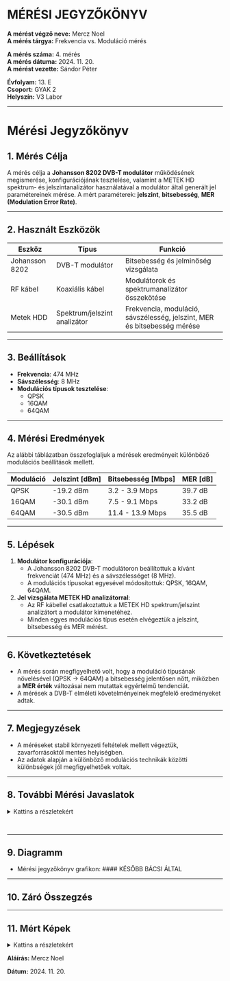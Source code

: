 <html lang="en-US">

  <head>
    <meta charset='utf-8'>
    <meta http-equiv="X-UA-Compatible" content="IE=edge">
    <meta name="viewport" content="width=device-width,maximum-scale=2">
    <link rel="stylesheet" type="text/css" media="screen" href="/jegyzokonyv/assets/css/style.css?v=fd8824f5d621979eab4af03bf6a18efe7538639e">

  </head>

  <body>

<h1 id="mérési-jegyzőkönyv">MÉRÉSI JEGYZŐKÖNYV</h1>

<p><strong>A mérést végző neve:</strong> Mercz Noel<br />
<strong>A mérés tárgya:</strong> Frekvencia vs. Moduláció mérés</p>

<p><strong>A mérés száma:</strong> 4. mérés<br />
<strong>A mérés dátuma:</strong> 2024. 11. 20.<br />
<strong>A mérést vezette:</strong> Sándor Péter</p>

<p><strong>Évfolyam:</strong> 13. E<br />
<strong>Csoport:</strong> GYAK 2<br />
<strong>Helyszín:</strong> V3 Labor</p>

<hr />

<h1 id="mérési-jegyzőkönyv-1">Mérési Jegyzőkönyv</h1>

<h2 id="1-mérés-célja">1. Mérés Célja</h2>
<p>A mérés célja a <strong>Johansson 8202 DVB-T modulátor</strong> működésének megismerése, konfigurációjának tesztelése, valamint a METEK HD spektrum- és jelszintanalizátor használatával a modulátor által generált jel paramétereinek mérése. A mért paraméterek: <strong>jelszint</strong>, <strong>bitsebesség</strong>, <strong>MER (Modulation Error Rate)</strong>.</p>

<hr />

<h2 id="2-használt-eszközök">2. Használt Eszközök</h2>

<table>
  <thead>
    <tr>
      <th>Eszköz</th>
      <th>Típus</th>
      <th>Funkció</th>
    </tr>
  </thead>
  <tbody>
    <tr>
      <td>Johansson 8202</td>
      <td>DVB-T modulátor</td>
      <td>Bitsebesség és jelminőség vizsgálata</td>
    </tr>
    <tr>
      <td>RF kábel</td>
      <td>Koaxiális kábel</td>
      <td>Modulátorok és spektrumanalizátor összekötése</td>
    </tr>
    <tr>
      <td>Metek HDD</td>
      <td>Spektrum/jelszint analizátor</td>
      <td>Frekvencia, moduláció, sávszélesség, jelszint, MER és bitsebesség mérése</td>
    </tr>
  </tbody>
</table>

<hr />

<h2 id="3-beállítások">3. Beállítások</h2>
<ul>
  <li><strong>Frekvencia</strong>: 474 MHz</li>
  <li><strong>Sávszélesség</strong>: 8 MHz</li>
  <li><strong>Modulációs típusok tesztelése</strong>:
    <ul>
      <li>QPSK</li>
      <li>16QAM</li>
      <li>64QAM</li>
    </ul>
  </li>
</ul>

<hr />

<h2 id="4-mérési-eredmények">4. Mérési Eredmények</h2>
<p>Az alábbi táblázatban összefoglaljuk a mérések eredményeit különböző modulációs beállítások mellett.</p>

<table>
  <thead>
    <tr>
      <th><strong>Moduláció</strong></th>
      <th><strong>Jelszint [dBm]</strong></th>
      <th><strong>Bitsebesség [Mbps]</strong></th>
      <th><strong>MER [dB]</strong></th>
    </tr>
  </thead>
  <tbody>
    <tr>
      <td>QPSK</td>
      <td>-19.2 dBm</td>
      <td>3.2 - 3.9 Mbps</td>
      <td>39.7 dB</td>
    </tr>
    <tr>
      <td>16QAM</td>
      <td>-30.1 dBm</td>
      <td>7.5 - 9.1 Mbps</td>
      <td>33.2 dB</td>
    </tr>
    <tr>
      <td>64QAM</td>
      <td>-30.5 dBm</td>
      <td>11.4 - 13.9 Mbps</td>
      <td>35.5 dB</td>
    </tr>
  </tbody>
</table>

<hr />

<h2 id="5-lépések">5. Lépések</h2>
<ol>
  <li><strong>Modulátor konfigurációja</strong>:
    <ul>
      <li>A Johansson 8202 DVB-T modulátoron beállítottuk a kívánt frekvenciát (474 MHz) és a sávszélességet (8 MHz).</li>
      <li>A modulációs típusokat egyesével módosítottuk: QPSK, 16QAM, 64QAM.</li>
    </ul>
  </li>
  <li><strong>Jel vizsgálata METEK HD analizátorral</strong>:
    <ul>
      <li>Az RF kábellel csatlakoztattuk a METEK HD spektrum/jelszint analizátort a modulátor kimenetéhez.</li>
      <li>Minden egyes modulációs típus esetén elvégeztük a jelszint, bitsebesség és MER mérést.</li>
    </ul>
  </li>
</ol>

<hr />

<h2 id="6-következtetések">6. Következtetések</h2>
<ul>
  <li>A mérés során megfigyelhető volt, hogy a moduláció típusának növelésével (QPSK → 64QAM) a bitsebesség jelentősen nőtt, miközben a <strong>MER érték</strong> változásai nem mutattak egyértelmű tendenciát.</li>
  <li>A mérések a DVB-T elméleti követelményeinek megfelelő eredményeket adtak.</li>
</ul>

<hr />

<h2 id="7-megjegyzések">7. Megjegyzések</h2>
<ul>
  <li>A méréseket stabil környezeti feltételek mellett végeztük, zavarforrásoktól mentes helyiségben.</li>
  <li>Az adatok alapján a különböző modulációs technikák közötti különbségek jól megfigyelhetőek voltak.</li>
</ul>

<hr />

<h2 id="8-további-mérési-javaslatok">8. További Mérési Javaslatok</h2>

<details>   

<summary>Kattins a részletekért</summary>   

<h1>Mérési Javaslatok</h1>

    <h2>1. Szélsőséges Jelszint Tesztelése</h2>
    <ul>
        <li><strong>Cél:</strong> Vizsgálni, hogyan viselkedik a rendszer különböző jelszint értékek mellett.</li>
        <li><strong>Lépések:</strong>
            <ol>
                <li>Állítsuk be a jelszintet az RF kimeneten szélsőségesen alacsony és magas értékekre (pl. -60 dBm, -20 dBm).</li>
                <li>Mérjük meg a bitsebességet és a MER-t a kiválasztott modulációs típusok mellett.</li>
            </ol>
        </li>
        <li><strong>Elvárt eredmények:</strong> Magasabb jelszintnél stabilabb adatátvitel, alacsonyabb jelszintnél romló MER és csökkenő bitsebesség.</li>
    </ul>

    <hr />

    <h2>2. Szűkebb és Szélesebb Sávszélesség Hatásai</h2>
    <ul>
        <li><strong>Cél:</strong> Megvizsgálni a sávszélesség változtatásának hatását a jel minőségére és teljesítményére.</li>
        <li><strong>Lépések:</strong>
            <ol>
                <li>Állítsuk be a sávszélességet különböző értékekre (pl. 6 MHz, 7 MHz, 8 MHz).</li>
                <li>Rögzítsük a jelszintet, MER-t és a bitsebességet.</li>
            </ol>
        </li>
        <li><strong>Elvárt eredmények:</strong> Szélesebb sávszélességnél nagyobb bitsebesség, de csökkenhet a MER.</li>
    </ul>

    <hr />

    <h2>3. Zavarforrások Hatása</h2>
    <ul>
        <li><strong>Cél:</strong> Meghatározni, hogy a közeli rádiófrekvenciás zavarok hogyan befolyásolják a jelek minőségét.</li>
        <li><strong>Lépések:</strong>
            <ol>
                <li>Helyezzünk egy zavarforrást (pl. másik RF jeladó) a vizsgált frekvencia közelébe.</li>
                <li>Mérjük meg a jelszintet, MER-t és a bitsebességet különböző távolságokból.</li>
            </ol>
        </li>
        <li><strong>Elvárt eredmények:</strong> Zavarforrás jelenléte csökkentheti a MER-t és növelheti a hibaarányt.</li>
    </ul>

    <hr />

    <h2>4. Moduláció Stabilitásának Vizsgálata Időfüggvényében</h2>
    <ul>
        <li><strong>Cél:</strong> Tesztelni, hogy hosszabb időtartam alatt mennyire stabil a jel különböző modulációs típusok esetén.</li>
        <li><strong>Lépések:</strong>
            <ol>
                <li>Állítsuk be az eszközt egy modulációs típusra (pl. 64QAM).</li>
                <li>Mérjünk jelszintet, MER-t és bitsebességet óránként legalább 12 órán keresztül.</li>
            </ol>
        </li>
        <li><strong>Elvárt eredmények:</strong> Stabil rendszer esetén a paramétereknek változatlannak kell maradniuk.</li>
    </ul>

    <hr />

    <h2>5. Szomszédos Csatornák Vizsgálata</h2>
    <ul>
        <li><strong>Cél:</strong> Megérteni, hogyan befolyásolja a szomszédos csatornák jelenléte a méréseket.</li>
        <li><strong>Lépések:</strong>
            <ol>
                <li>Aktiváljunk egy szomszédos csatornán (pl. 482 MHz vagy 498 MHz) másik DVB-T jelet.</li>
                <li>Mérjük meg a főcsatorna (490 MHz) paramétereit.</li>
            </ol>
        </li>
        <li><strong>Elvárt eredmények:</strong> Növekvő interferencia esetén csökkenhet a MER és romolhat a jel minősége.</li>
    </ul>

    <hr />

    <h2>6. Jelkésleltetés Vizsgálata</h2>
    <ul>
        <li><strong>Cél:</strong> Ellenőrizni a rendszer válaszidejét különböző beállítások mellett.</li>
        <li><strong>Lépések:</strong>
            <ol>
                <li>Állítsunk be eltérő modulációkat és sávszélességeket.</li>
                <li>Mérjük meg a jelkésleltetést (pl. speciális analizátorral vagy műszerekkel).</li>
            </ol>
        </li>
        <li><strong>Elvárt eredmények:</strong> A sávszélesség és moduláció változtatása hatással lehet a késleltetésre.</li>
    </ul>

    <hr />

    <h2>7. Hőmérséklet Hatásának Vizsgálata</h2>
    <ul>
        <li><strong>Cél:</strong> Megérteni, hogyan befolyásolja a környezeti hőmérséklet a rendszer teljesítményét.</li>
        <li><strong>Lépések:</strong>
            <ol>
                <li>Végezze el a méréseket különböző hőmérsékleteken (pl. 0°C, 25°C, 30°C).</li>
                <li>Rögzítse a jelszint, MER és bitsebesség értékeket.</li>
            </ol>
        </li>
        <li><strong>Elvárt eredmények:</strong> Szélsőséges hőmérsékleteken csökkenhet a rendszer stabilitása.</li>
    </ul>  

</details>

<p><br /></p>

<hr />

<h2 id="9-diagramm">9. Diagramm</h2>
<ul>
  <li>Mérési jegyzőkönyv grafikon: 
#### KÉSŐBB BÁCSI ÁLTAL
</ul>

<hr />

<h2 id="10-záró-összegzés">10. Záró Összegzés</h2>

<hr />

<h2 id="11-mért-képek">11. Mért Képek</h2>

<details>
<summary>Kattins a részletekért</summary>

<br />

<img src="https://noel-mercz.github.io/Meresijegyzokonyvek/04_meres/kepek/kep1.bmp" />

<br />

<img src="https://noel-mercz.github.io/Meresijegyzokonyvek/04_meres/kepek/kep2.bmp" />

<br />

<img src="https://noel-mercz.github.io/Meresijegyzokonyvek/04_meres/kepek/kep3.bmp" />

<br />

<img src="https://noel-mercz.github.io/Meresijegyzokonyvek/04_meres/kepek/kep4.bmp" />

<br />

<img src="https://noel-mercz.github.io/Meresijegyzokonyvek/04_meres/kepek/kep5.bmp" />

<br />

<img src="https://noel-mercz.github.io/Meresijegyzokonyvek/04_meres/kepek/kep6.bmp" />

<br />


</details>

<p><strong>Aláírás:</strong> Mercz Noel</p>

<p><strong>Dátum:</strong> 2024. 11. 20.</p>

  </body>
</html>
